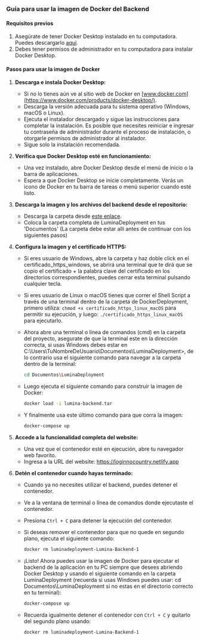 ### Guía para usar la imagen de Docker del Backend

#### Requisitos previos
1. Asegúrate de tener Docker Desktop instalado en tu computadora. Puedes descargarlo [aquí](https://www.docker.com/products/docker-desktop/).
2. Debes tener permisos de administrador en tu computadora para instalar Docker Desktop.

#### Pasos para usar la imagen de Docker

1. **Descarga e instala Docker Desktop:**
   - Si no lo tienes aún ve al sitio web de Docker en [www.docker.com](https://www.docker.com/products/docker-desktop/).
   - Descarga la versión adecuada para tu sistema operativo (Windows, macOS o Linux).
   - Ejecuta el instalador descargado y sigue las instrucciones para completar la instalación. Es posible que necesites reiniciar e ingresar tu contraseña de administrador durante el proceso de instalación, o otorgarle permisos de administrador al instalador.
   - Sigue solo la instalación recomendada.

2. **Verifica que Docker Desktop esté en funcionamiento:**
   - Una vez instalado, abre Docker Desktop desde el menú de inicio o la barra de aplicaciones.
   - Espera a que Docker Desktop se inicie completamente. Verás un icono de Docker en tu barra de tareas o menú superior cuando esté listo.

3. **Descarga la imagen y los archivos del backend desde el repositorio:**
   - Descarga la carpeta desde [este enlace](https://drive.google.com/drive/folders/1RsVZXFIF8FDjAkbHYJ6UQXfb6qkwFbiu?usp=sharing).
   - Coloca la carpeta completa de LuminaDeployment en tus 'Documentos' (La carpeta debe estar allí antes de continuar con los siguientes pasos)

4. **Configura la imagen y el certificado HTTPS:**
   - Si eres usuario de Windows, abre la carpeta y haz doble click en el certificado_https_windows, se abrirá una terminal que te dirá que se copio el certificado + la palabra clave del certificado en los directorios correspondientes, puedes cerrar esta terminal pulsando cualquier tecla.
   
   - Si eres usuario de Linux o macOS tienes que correr el Shell Script a través de una terminal dentro de la carpeta de DockerDeployment, primero utiliza: `chmod +x certificado_https_linux_macOS` para permitir su ejecución, y luego: `./certificado_https_linux_macOS` para ejecutarlo.
   
   - Ahora abre una terminal o línea de comandos (cmd) en la carpeta del proyecto, asegurate de que la terminal este en la dirección correcta, si usas Windows debes estar en C:\Users\TuNombreDeUsuario\Documentos\LuminaDeployment>, de lo contrario usa el siguiente comando para navegar a la carpeta dentro de la terminal:
     ```bash
     cd Documentos\LuminaDeployment
     ```
   - Luego ejecuta el siguiente comando para construir la imagen de Docker:
     ```bash
     docker load -i lumina-backend.tar
     ```
   - Y finalmente usa este último comando para que corra la imagen:
     ```bash
     docker-compose up
     ```
  
4. **Accede a la funcionalidad completa del website:**
   - Una vez que el contenedor esté en ejecución, abre tu navegador web favorito.
   - Ingresa a la URL del website: https://loginnocountry.netlify.app

5. **Detén el contenedor cuando hayas terminado:**
   - Cuando ya no necesites utilizar el backend, puedes detener el contenedor.
   - Ve a la ventana de terminal o línea de comandos donde ejecutaste el contenedor.
   - Presiona `Ctrl + C` para detener la ejecución del contenedor.
   - Si deseas remover el contenedor para que no quede en segundo plano, ejecuta el siguiente comando:
     ```bash
     docker rm luminadeployment-Lumina-Backend-1
     ```

   - ¡Listo! Ahora puedes usar la imagen de Docker para ejecutar el backend de la aplicación en tu PC siempre que desees abriendo Docker Desktop y usando el siguiente comando en la carpeta LuminaDeployment (recuerda si usas Windows puedes usar: cd Documentos\LuminaDeployment si no estas en el directorio correcto en tu terminal):
     ```bash
     docker-compose up
     ```

   - Recuerda igualmente detener el contenedor con `Ctrl + C` y quitarlo del segundo plano usando:
     ```bash
     docker rm luminadeployment-Lumina-Backend-1
     ```
